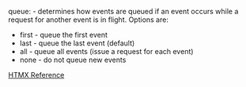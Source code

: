 queue:<queue option> - determines how events are queued if an event occurs while a request for another event is in flight. Options are:

* first - queue the first event
* last - queue the last event (default)
* all - queue all events (issue a request for each event)
* none - do not queue new events



[HTMX Reference](https://htmx.org/attributes/hx-trigger/)
